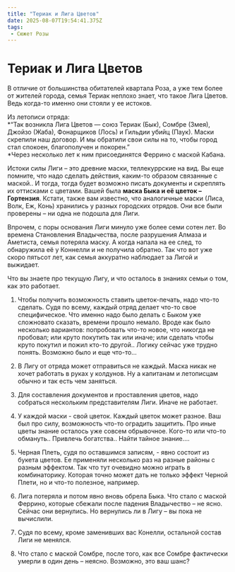 ```yaml
---
title: "Териак и Лига Цветов"
date: 2025-08-07T19:54:41.375Z
tags:
 - Сюжет Розы
---
```


**Териак и Лига Цветов**
========================

В отличие от большинства обитателей квартала Роза, а уже тем более от
жителей города, семья Териак неплохо знает, что такое Лига Цветов. Ведь
когда-то именно они стояли у ее истоков.

Из летописи отряда:  
*“Так возникла Лига Цветов — союз Териак (Бык), Сомбре (Змея), Джойзо
(Жаба), Фонарщиков (Лось) и Гильдии убийц (Паук). Маски скрепили наш
договор. И мы обратили свои силы на то, чтобы город стал спокоен,
благополучен и покорен.”  
*Через несколько лет к ним присоединятся Феррино с маской Кабана.

Истоки силы Лиги – это древние маски, теллекуррские на вид. Вы еще
помните, что надо сделать действия, каким-то образом связанные с
маской.. И тогда, тогда будет возможно писать документы и скреплять их
оттисками с цветами. Вашей была **маска Быка и её цветок – Гортензия**.
Кстати, также вам известно, что аналогичные маски (Лиса, Волк, Еж, Конь)
хранились у разных городских отрядов. Они все были проверены – ни одна
не подошла для Лиги.

Впрочем, с поры основания Лиги минуло уже более семи сотен лет. Во
времена Становления Владычества, после разрушения Алмаза и Аметиста,
семья потеряла маску. А когда напала на ее след, то обнаружила её у
Коннелли и не получила обратно. Так что вот уже скоро пятьсот лет, как
семья аккуратно наблюдает за Лигой и выжидает.

Что вы знаете про текущую Лигу, и что осталось в знаниях семьи о том,
как это работает.

1.  Чтобы получить возможность ставить цветок-печать, надо что-то
 сделать. Судя по всему, каждый отряд делает что-то свое
 специфическое. Что именно надо было делать с Быком уже сложновато
 сказать, времени прошло немало. Вроде как было несколько
 вариантов: попробовать что-то новое, что никогда не пробовал; или
 круто покутить так или иначе; или сделать чтобы круто покутил и
 пожил кто-то другой.. Логику сейчас уже трудно понять. Возможно
 было и еще что-то…

2.  В Лигу от отряда может отправиться не каждый. Маска никак не хочет
 работать в руках у колдунов. Ну а капитанам и летописцам обычно и
 так есть чем заняться.

3.  Для составления документов и проставления цветов, надо собраться
 нескольким представителям Лиги. Иначе не работает.

4.  У каждой маски - свой цветок. Каждый цветок может разное. Ваш был
 про силу, возможность что-то оградить защитить. Про иные цветы
 знание осталось уже совсем обрывочное. Кого-то или что-то
 обмануть.. Привлечь богатства.. Найти тайное знание….

5.  Черная Плеть, судя по оставшимся записям, - явно состоит из букета
 цветов. Ее применяли несколько раз на разные районы с разным
 эффектом. Так что тут очевидно можно играть в комбинаторику.
 Которая точно может дать не только эффект Черной Плети, но и
 что-то полезное, например.

6.  Лига потеряла и потом явно вновь обрела Быка. Что стало с маской
 Феррино, которые сбежали после падения Владычество – не ясно.
 Сейчас они вернулись. Но вернулись ли в Лигу – вы пока не
 вычислили.

7.  Судя по всему, кроме заменивших вас Конелли, остальной состав Лиги
 не менялся.

8.  Что стало с маской Сомбре, после того, как все Сомбре фактически
 умерли в один день – неясно. Возможно, это ваш шанс?
